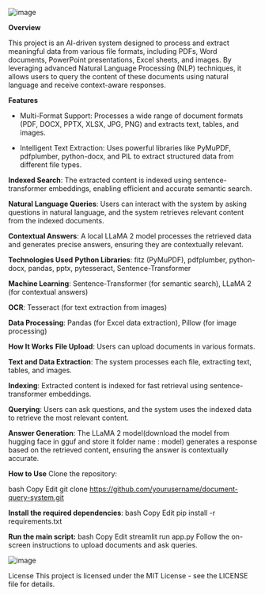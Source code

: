 ![image](https://github.com/user-attachments/assets/47191352-9130-492b-aaf4-297ccc46b7e0)



**Overview**

This project is an AI-driven system designed to process and extract meaningful data from various file formats, including PDFs, Word documents, PowerPoint presentations, Excel sheets, and images. By leveraging advanced Natural Language Processing (NLP) techniques, it allows users to query the content of these documents using natural language and receive context-aware responses.

**Features**
- Multi-Format Support: Processes a wide range of document formats (PDF, DOCX, PPTX, XLSX, JPG, PNG) and extracts text, tables, and images.

- Intelligent Text Extraction: Uses powerful libraries like PyMuPDF, pdfplumber, python-docx, and PIL to extract structured data from different file types.

**Indexed Search**: The extracted content is indexed using sentence-transformer embeddings, enabling efficient and accurate semantic search.

**Natural Language Queries**: Users can interact with the system by asking questions in natural language, and the system retrieves relevant content from the indexed documents.

**Contextual Answers**: A local LLaMA 2 model processes the retrieved data and generates precise answers, ensuring they are contextually relevant.

**Technologies Used**
**Python Libraries**: fitz (PyMuPDF), pdfplumber, python-docx, pandas, pptx, pytesseract, Sentence-Transformer

**Machine Learning**: Sentence-Transformer (for semantic search), LLaMA 2 (for contextual answers)

**OCR**: Tesseract (for text extraction from images)

**Data Processing**: Pandas (for Excel data extraction), Pillow (for image processing)

**How It Works**
**File Upload**: Users can upload documents in various formats.

**Text and Data Extraction**: The system processes each file, extracting text, tables, and images.

**Indexing**: Extracted content is indexed for fast retrieval using sentence-transformer embeddings.

**Querying**: Users can ask questions, and the system uses the indexed data to retrieve the most relevant content.

**Answer Generation**: The LLaMA 2 model(download the model from hugging face in gguf and store it folder name : model) generates a response based on the retrieved content, ensuring the answer is contextually accurate.

**How to Use**
Clone the repository:

bash
Copy
Edit
git clone https://github.com/yourusername/document-query-system.git


**Install the required dependencies**:
bash
Copy
Edit
pip install -r requirements.txt

**Run the main script:**
bash
Copy
Edit
streamlit run app.py
Follow the on-screen instructions to upload documents and ask queries.

![image](https://github.com/user-attachments/assets/6ec8caec-b793-4622-95de-683ae1a16ee5)


License
This project is licensed under the MIT License - see the LICENSE file for details.
